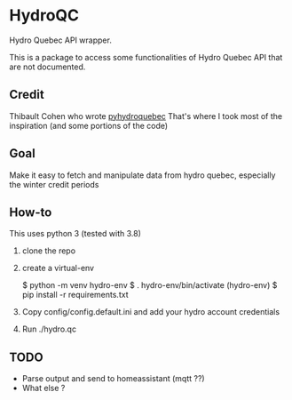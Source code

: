 # HydroQC
Hydro Quebec API wrapper.

This is a package to access some functionalities of Hydro Quebec API that are not documented.

## Credit

Thibault Cohen who wrote [pyhydroquebec](https://github.com/titilambert/pyhydroquebec/) 
That's where I took most of the inspiration (and some portions of the code)

## Goal

Make it easy to fetch and manipulate data from hydro quebec, especially the winter credit periods

## How-to
This uses python 3 (tested with 3.8)

1. clone the repo
2. create a virtual-env

    $ python -m venv hydro-env
    $ . hydro-env/bin/activate
    (hydro-env) $ pip install -r requirements.txt

3. Copy config/config.default.ini and add your hydro account credentials
4. Run ./hydro.qc

## TODO 

- Parse output and send to homeassistant (mqtt ??)
- What else ?
